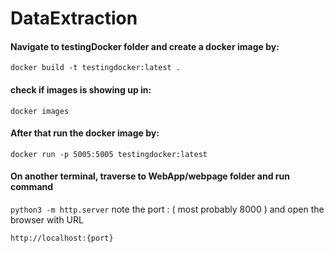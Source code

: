 # DataExtraction

#### Navigate to testingDocker folder and create a docker image by:

`docker build -t testingdocker:latest .`

#### check if images is showing up in:

`docker images`

#### After that run the docker image by:

`docker run -p 5005:5005 testingdocker:latest`

#### On another terminal, traverse to WebApp/webpage folder and run command
`python3 -m http.server` note the port : ( most probably 8000 ) and open the browser with URL  

`http://localhost:{port}`
